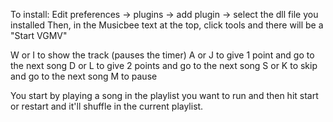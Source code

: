 ﻿To install: Edit preferences -> plugins -> add plugin -> select the dll file you installed
Then, in the Musicbee text at the top, click tools and there will be a "Start VGMV"

W or I to show the track (pauses the timer)
A or J to give 1 point and go to the next song
D or L to give 2 points and go to the next song
S or K to skip and go to the next song
M to pause

You start by playing a song in the playlist you want to run and then hit start or restart and it'll shuffle in the current playlist.